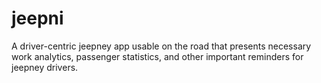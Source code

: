# jeepni
A driver-centric jeepney app usable on the road that presents necessary work analytics, passenger statistics, and other important reminders for jeepney drivers.
